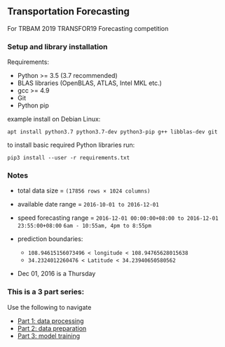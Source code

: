 ## Transportation Forecasting
For TRBAM 2019 TRANSFOR19 Forecasting competition

### Setup and library installation

Requirements: 
- Python >= 3.5 (3.7 recommended)
- BLAS libraries (OpenBLAS, ATLAS, Intel MKL etc.) 
- gcc >= 4.9
- Git
- Python pip

example install on Debian Linux:

`apt install python3.7 python3.7-dev python3-pip g++ libblas-dev git`

to install basic required Python libraries run:

`pip3 install --user -r requirements.txt`

### Notes

- total data size = `(17856 rows × 1024 columns)`

- available date range = `2016-10-01 to 2016-12-01`

- speed forecasting range = `2016-12-01 00:00:00+08:00 to 2016-12-01 23:55:00+08:00` `6am - 10:55am, 4pm to 8:55pm`

- prediction boundaries: 
  * `108.94615156073496 < longitude < 108.94765628015638`
  * `34.2324012260476 < Latitude < 34.23940650580562`

- Dec 01, 2016 is a Thursday

### This is a 3 part series:

Use the following to navigate

- [Part 1: data processing](processing.ipynb)
- [Part 2: data preparation](preparation.ipynb)
- [Part 3: model training](training.ipynb)
